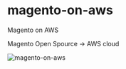 # magento-on-aws
Magento on AWS

Magento Open Spource -> AWS cloud

![magento-on-aws](https://user-images.githubusercontent.com/2525741/122633893-95492e00-d0f8-11eb-875a-0fdf371cfe4c.jpeg)
